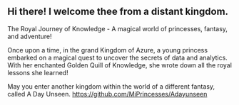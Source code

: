## Hi there! I welcome thee from a distant kingdom.


The Royal Journey of Knowledge - A magical world of princesses, fantasy, and adventure!

Once upon a time, in the grand Kingdom of Azure, a young princess embarked on a magical quest to uncover the secrets of data and analytics.
With her enchanted Golden Quill of Knowledge, she wrote down all the royal lessons she learned!

May you enter another kingdom within the world of a different fantasy, called A Day Unseen. https://github.com/MiPrincesses/Adayunseen
